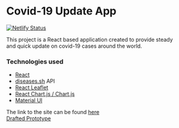 # Covid-19 Update App

[![Netlify Status](https://api.netlify.com/api/v1/badges/511d22ca-9ed4-4868-b635-557e775d303c/deploy-status)](https://app.netlify.com/sites/cyril-covid-19-update/deploys)  

This project is a React based application created to provide steady  
and quick update on covid-19 cases around the world.  
 
### Technologies used
* [React](https://reactjs.org)
* [diseases.sh](https://disease.sh/) API
* [React Leaflet](https://react-leaflet.js.org)
* [React Chart.js / Chart.js](https://www.chartjs.org/docs/)
* [Material UI](https://mui.com/)

The link to the site can be found [here](https://cyril-covid-19-update.netlify.app/)  
[Drafted Prototype](https://drive.google.com/file/d/1iHF-eo6Mr4evazVs1419G5ttEmMDe47v/view?usp=sharing)
